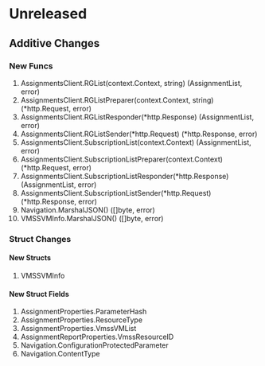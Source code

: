 # Unreleased

## Additive Changes

### New Funcs

1. AssignmentsClient.RGList(context.Context, string) (AssignmentList, error)
1. AssignmentsClient.RGListPreparer(context.Context, string) (*http.Request, error)
1. AssignmentsClient.RGListResponder(*http.Response) (AssignmentList, error)
1. AssignmentsClient.RGListSender(*http.Request) (*http.Response, error)
1. AssignmentsClient.SubscriptionList(context.Context) (AssignmentList, error)
1. AssignmentsClient.SubscriptionListPreparer(context.Context) (*http.Request, error)
1. AssignmentsClient.SubscriptionListResponder(*http.Response) (AssignmentList, error)
1. AssignmentsClient.SubscriptionListSender(*http.Request) (*http.Response, error)
1. Navigation.MarshalJSON() ([]byte, error)
1. VMSSVMInfo.MarshalJSON() ([]byte, error)

### Struct Changes

#### New Structs

1. VMSSVMInfo

#### New Struct Fields

1. AssignmentProperties.ParameterHash
1. AssignmentProperties.ResourceType
1. AssignmentProperties.VmssVMList
1. AssignmentReportProperties.VmssResourceID
1. Navigation.ConfigurationProtectedParameter
1. Navigation.ContentType
